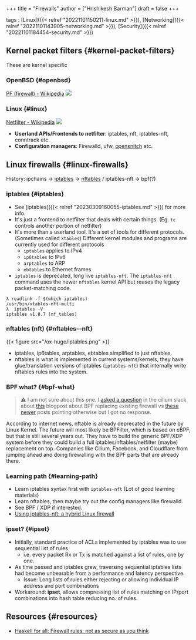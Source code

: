 +++
title = "Firewalls"
author = ["Hrishikesh Barman"]
draft = false
+++

tags
: [Linux]({{< relref "20221101150211-linux.md" >}}), [Networking]({{< relref "20221101143905-networking.md" >}}), [Security]({{< relref "20221101184454-security.md" >}})


## Kernel packet filters {#kernel-packet-filters}

These are kernel specific


### OpenBSD {#openbsd}

[PF (firewall) - Wikipedia](https://en.wikipedia.org/wiki/PF_(firewall))
![](/ox-hugo/pf.jpeg)


### Linux {#linux}

[Netfilter - Wikipedia](https://en.m.wikipedia.org/wiki/Netfilter)
![](/ox-hugo/nfpf.png)

-   **Userland APIs/Frontends to netfilter**: iptables, nft, iptables-nft, conntrack etc.
-   **Configuration managers**: Firewalld, ufw, [opensnitch](https://github.com/evilsocket/opensnitch) etc.


## Linux firewalls {#linux-firewalls}

History: ipchains -&gt; [iptables](https://wiki.archlinux.org/title/Iptables) -&gt; [nftables](https://wiki.nftables.org/wiki-nftables/index.php/Main_differences_with_iptables) / iptables-nft -&gt; bpf(?)


### iptables {#iptables}

-   See [iptables]({{< relref "20230309160055-iptables.md" >}}) for more info.
-   It's just a frontend to netfilter that deals with certain things. (Eg. `tc` controls another portion of netfilter)
-   It's more than a userland tool. It's a set of tools for different protocols. (Sometimes called `Xtables`)
    Different kernel modules and programs are currently used for different protocols
    -   `iptables` applies to IPv4
    -   `ip6tables` to IPv6
    -   `arptables` to ARP
    -   `ebtables` to Ethernet frames
-   `iptables` is deprecated, long live `iptables-nft`. The `iptables-nft` command uses the newer `nftables` kernel API but reuses the legacy packet-matching code.

<!--listend-->

```shell
λ readlink -f $(which iptables)
/usr/bin/xtables-nft-multi
λ  iptables -V
iptables v1.8.7 (nf_tables)
```


### nftables (nft) {#nftables--nft}

{{< figure src="/ox-hugo/iptables.png" >}}

-   iptables, ip6tables, arptables, ebtables simplified to just nftables.
-   nftables is what is implemented in current systems/kernels, they have glue/translation versions of iptables (`iptables-nft`) that internally write nftables rules into the system.


### BPF what? {#bpf-what}

> ⚠
> I am not sure about this one. I [asked a question](https://cilium.slack.com/archives/C1MATJ5U5/p1678097279712749) in the cilium slack about [this](https://cilium.io/blog/2018/04/17/why-is-the-kernel-community-replacing-iptables/) blogpost about BPF replacing existing firewall vs [these](https://lwn.net/ml/linux-fsdevel/20200608162027.iyaqtnhrjtp3vos5@ast-mbp.dhcp.thefacebook.com/) [newer](https://lwn.net/Articles/822744/) posts pointing otherwise but I got no response.

According to internet news, nftable is already deprecated in the future by Linux Kernel. The future will most likely be BPFilter, which is based on eBPF, but that is still several years out. They have to build the generic BPF/XDP system before they could build a full iptables/nftables/netfilter (maybe) replacement on top. Companies like Cilium, Facebook, and Cloudflare from jumping ahead and doing firewalling with the BPF parts that are already there.


### Learning path {#learning-path}

-   Learn iptables syntax first with `iptables-nft` (Lot of good learning materials)
-   Learn nftables, then maybe try out the config managers like firewalld.
-   See BPF / XDP if interested.
-   [Using iptables-nft: a hybrid Linux firewall](https://www.redhat.com/en/blog/using-iptables-nft-hybrid-linux-firewall)


### ipset? {#ipset}

-   Initially, standard practice of ACLs implemented by iptables was to use sequential list of rules
    -   i.e. every packet Rx or Tx is matched against a list of rules, one by one.
-   As time passed and iptables grew, traversing sequential iptables lists had become unbearable from a performance and latency perspective.
    -   Issue: Long lists of rules either rejecting or allowing individual IP address and port combinations
-   Workaround: **ipset**, allows compressing list of rules matching on IP/port combinations into hash table reducing no. of rules.


## Resources {#resources}

-   [Haskell for all: Firewall rules: not as secure as you think](https://www.haskellforall.com/2024/08/firewall-rules-not-as-secure-as-you.html)
